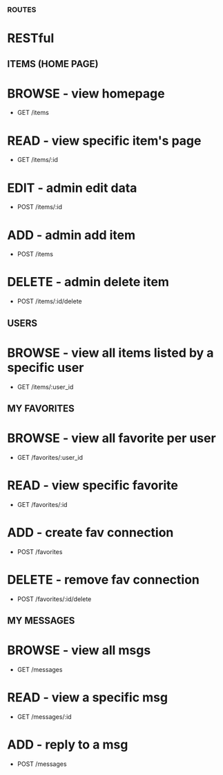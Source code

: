 ### ROUTES

# RESTful

## ITEMS (HOME PAGE)

# BROWSE - view homepage
* GET /items

# READ - view specific item's page
* GET /items/:id

# EDIT - admin edit data 
* POST /items/:id

# ADD - admin add item
* POST /items

# DELETE - admin delete item
* POST /items/:id/delete

## USERS

# BROWSE - view all items listed by a specific user
* GET  /items/:user_id 

<!-- # READ - view specific item listed by a specific user
* GET  /items/:user_id/:id  -->

## MY FAVORITES

# BROWSE - view all favorite per user

* GET /favorites/:user_id

# READ - view specific favorite
* GET /favorites/:id

# ADD - create fav connection
* POST /favorites

# DELETE - remove fav connection
* POST /favorites/:id/delete


## MY MESSAGES

# BROWSE - view all msgs
* GET /messages

# READ - view a specific msg
* GET /messages/:id

# ADD - reply to a msg
* POST /messages
